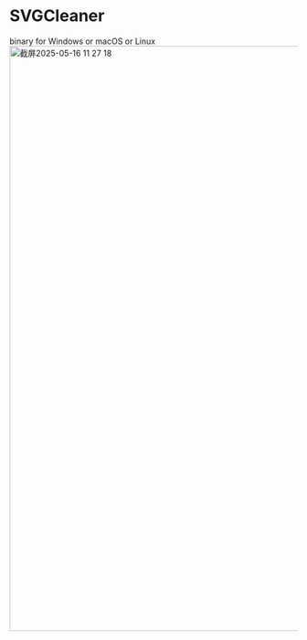 # SVGCleaner

binary for Windows or macOS or Linux
<img width="1025" alt="截屏2025-05-16 11 27 18" src="https://github.com/user-attachments/assets/a5803077-d9cb-4742-9f34-6083e2084b43" />


